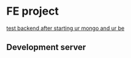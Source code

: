 # FE project

[test backend after starting ur mongo and ur be](http://localhost:5000/)

## Development server



